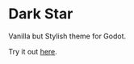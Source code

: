 # Dark Star

Vanilla but Stylish theme for Godot.

Try it out [here](https://mrpedrobraga.itch.io/dark-star-ui-theme).
